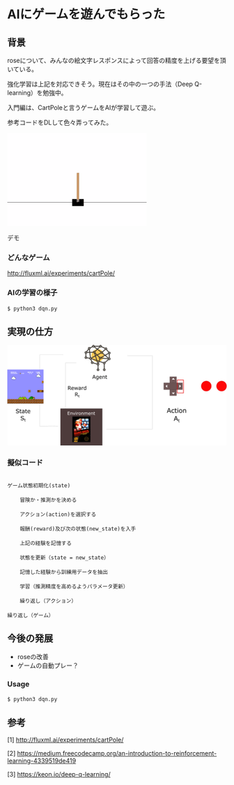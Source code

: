 # AIにゲームを遊んでもらった

## 背景

roseについて、みんなの絵文字レスポンスによって回答の精度を上げる要望を頂いている。

強化学習は上記を対応できそう。現在はその中の一つの手法（Deep Q-learning）を勉強中。

入門編は、CartPoleと言うゲームをAIが学習して遊ぶ。

参考コードをDLして色々弄ってみた。

![animation](./assets/animation.gif)

デモ

### どんなゲーム

<http://fluxml.ai/experiments/cartPole/>

### AIの学習の様子

```
$ python3 dqn.py
```

## 実現の仕方

![image](assets/dqn-image.png)


### 擬似コード

```

ゲーム状態初期化(state)

	冒険か・推測かを決める
	
	アクション(action)を選択する
	
	報酬(reward)及び次の状態(new_state)を入手
	
	上記の経験を記憶する
	
	状態を更新（state = new_state）
	
	記憶した経験から訓練用データを抽出
	
	学習（推測精度を高めるようパラメータ更新）
	
	繰り返し（アクション）
	
繰り返し（ゲーム）

```



## 今後の発展

* roseの改善
* ゲームの自動プレー？

### Usage

```
$ python3 dqn.py
```


## 参考

[1] <http://fluxml.ai/experiments/cartPole/>

[2] <https://medium.freecodecamp.org/an-introduction-to-reinforcement-learning-4339519de419>

[3] <https://keon.io/deep-q-learning/>


